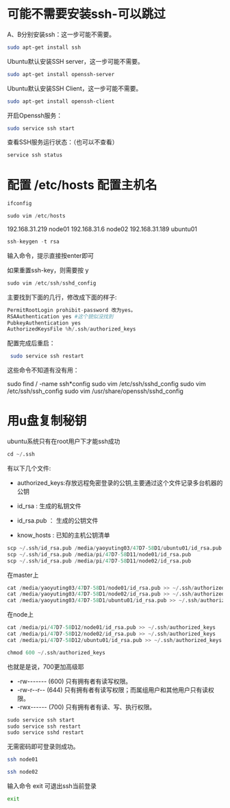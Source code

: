 # 可能不需要安装ssh-可以跳过

A、B分别安装ssh：这一步可能不需要。

```sh
sudo apt-get install ssh
```

Ubuntu默认安装SSH server，这一步可能不需要。

```bash
sudo apt-get install openssh-server
```

Ubuntu默认安装SSH Client，这一步可能不需要。

```bash
sudo apt-get install openssh-client
```

开启Openssh服务：

```bash
sudo service ssh start
```

查看SSH服务运行状态：（也可以不查看）

```bash
service ssh status
```

# 配置 /etc/hosts 配置主机名

```sh
ifconfig
```

```s
sudo vim /etc/hosts
```

192.168.31.219 node01
192.168.31.6 node02
192.168.31.189 ubuntu01

```s
ssh-keygen -t rsa
```

输入命令，提示直接按enter即可

如果重置ssh-key，则需要按 y

```s
sudo vim /etc/ssh/sshd_config
```

主要找到下面的几行，修改成下面的样子:

```s
PermitRootLogin prohibit-password 改为yes。
RSAAuthentication yes #这个貌似没找到
PubkeyAuthentication yes
AuthorizedKeysFile %h/.ssh/authorized_keys
```

配置完成后重启：

```sh
 sudo service ssh restart
```

这些命令不知道有没有用：

sudo find / -name ssh*config
sudo vim /etc/ssh/sshd_config
sudo vim /etc/ssh/ssh_config
sudo vim /usr/share/openssh/sshd_config

# 用u盘复制秘钥

 ubuntu系统只有在root用户下才能ssh成功

```s
cd ~/.ssh
```

有以下几个文件:

* authorized_keys:存放远程免密登录的公钥,主要通过这个文件记录多台机器的公钥

* id_rsa : 生成的私钥文件

* id_rsa.pub ： 生成的公钥文件

* know_hosts : 已知的主机公钥清单


```s
scp ~/.ssh/id_rsa.pub /media/yaoyuting03/47D7-58D1/ubuntu01/id_rsa.pub
scp ~/.ssh/id_rsa.pub /media/pi/47D7-58D11/node01/id_rsa.pub
scp ~/.ssh/id_rsa.pub /media/pi/47D7-58D11/node02/id_rsa.pub 
```

在master上

```s
cat /media/yaoyuting03/47D7-58D1/node01/id_rsa.pub >> ~/.ssh/authorized_keys
cat /media/yaoyuting03/47D7-58D1/node02/id_rsa.pub >> ~/.ssh/authorized_keys
cat /media/yaoyuting03/47D7-58D1/ubuntu01/id_rsa.pub >> ~/.ssh/authorized_keys
```

在node上
```s
cat /media/pi/47D7-58D12/node01/id_rsa.pub >> ~/.ssh/authorized_keys
cat /media/pi/47D7-58D12/node02/id_rsa.pub >> ~/.ssh/authorized_keys
cat /media/pi/47D7-58D12/ubuntu01/id_rsa.pub >> ~/.ssh/authorized_keys
```

```s
chmod 600 ~/.ssh/authorized_keys 
```

也就是是说，700更加高级耶

* -rw------- (600)    只有拥有者有读写权限。
* -rw-r--r-- (644)    只有拥有者有读写权限；而属组用户和其他用户只有读权限。
* -rwx------ (700)    只有拥有者有读、写、执行权限。

```s
sudo service ssh start
sudo service ssh restart
sudo service sshd restart
```

无需密码即可登录则成功。

```bash
ssh node01
```

```bash
ssh node02
```

输入命令 exit 可退出ssh当前登录

```bash
exit
```